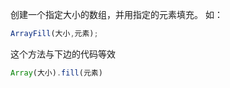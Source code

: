 创建一个指定大小的数组，并用指定的元素填充。
如：
```javascript
ArrayFill(大小,元素);
```
这个方法与下边的代码等效
```javascript
Array(大小).fill(元素)
```
